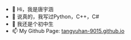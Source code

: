 - 👋 Hi，我是唐宇涵
- 👀 说真的，我写过Python，C++，C#
- 🌱 我还是个初中生
- 📫 My Github Page: [tangyuhan-9015.github.io](tangyuhan-9015.github.io)
